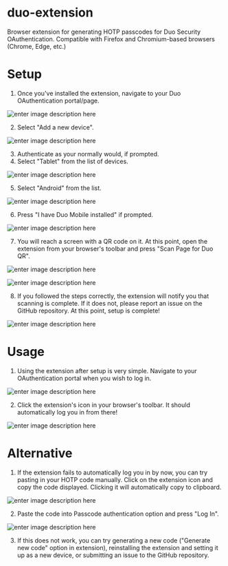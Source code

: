 # duo-extension
Browser extension for generating HOTP passcodes for Duo Security OAuthentication.
Compatible with Firefox and Chromium-based browsers (Chrome, Edge, etc.)

# Setup
1. Once you've installed the extension, navigate to your Duo OAuthentication portal/page.

![enter image description here](https://i.imgur.com/ZOILCzR.png)

2. Select "Add a new device".

![enter image description here](https://i.imgur.com/W5MotY0.png)

3. Authenticate as your normally would, if prompted.
4. Select "Tablet" from the list of devices.

![enter image description here](https://i.imgur.com/VXGP5Wb.png)

5. Select "Android" from the list.

![enter image description here](https://i.imgur.com/Mi5YR46.png)

6. Press "I have Duo Mobile installed" if prompted.

![enter image description here](https://i.imgur.com/zTck6VU.png)

7. You will reach a screen with a QR code on it. At this point, open the extension from your browser's toolbar and press "Scan Page for Duo QR".

![enter image description here](https://i.imgur.com/kaPWXsA.png)

![enter image description here](https://i.imgur.com/WkUOwA6.png)

8. If you followed the steps correctly, the extension will notify you that scanning is complete. If it does not, please report an issue on the GitHub repository. At this point, setup is complete!

![enter image description here](https://i.imgur.com/7Msjxky.png)


# Usage

1. Using the extension after setup is very simple. Navigate to your OAuthentication portal when you wish to log in.

![enter image description here](https://i.imgur.com/skbPQC1.png)

2. Click the extension's icon in your browser's toolbar. It should automatically log you in from there!

![enter image description here](https://i.imgur.com/tpSSXyI.png)

# Alternative

1. If the extension fails to automatically log you in by now, you can try pasting in your HOTP code manually. Click on the extension icon and copy the code displayed. Clicking it will automatically copy to clipboard.

![enter image description here](https://i.imgur.com/DdonWgC.png)

2. Paste the code into Passcode authentication option and press "Log In". 

![enter image description here](https://i.imgur.com/BFyRMxC.png)

3. If this does not work, you can try generating a new code ("Generate new code" option in extension), reinstalling the extension and setting it up as a new device, or submitting an issue to the GitHub repository.
